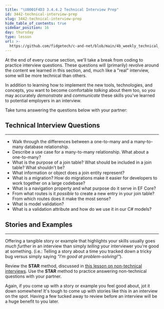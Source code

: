 ```yaml
---
title: "\U0001F4D3 3.4.4.2 Technical Interview Prep"
id: 3442-technical-interview-prep
slug: 3442-technical-interview-prep
hide_table_of_contents: true
sidebar_position: 16
day: thursday
type: lesson
url: >-
  https://github.com/fidgetech/c-and-net/blob/main/4b_weekly_technical_interview_prep_week_4.md
---
```


At the end of every course section, we'll take a break from coding to practice interview questions. These questions will (primarily) revolve around the content we learned in this section, and, much like a "real" interview, some will be more technical than others.

In addition to learning how to implement the new tools, technologies, and concepts, you want to become comfortable _talking_ about them too, so you may accurately _demonstrate_ and _communicate_ these skills you've learned to potential employers in an interview.

Take turns answering the questions below with your partner:

## Technical Interview Questions
---

* Walk through the differences between a one-to-many and a many-to-many database relationship.
* Describe a use case for a many-to-many relationship. What about a one-to-many?
* What is the purpose of a join table? What should be included in a join table? What shouldn't be?
* What information or object does a join entity represent?
* What is a migration? How do migrations make it easier for developers to work together on a large codebase?
* What is a navigation property and what purpose do it serve in EF Core?
* From what routes is it _possible_ to create a new entry in your join table? From which routes does it make the most sense?
* What is model validation?
* What is a validation attribute and how do we use it in our C# models?

## Stories and Examples
---


Offering a tangible story or example that highlights your skills usually goes _much further_ in an interview than simply _telling_ your interviewer you're good at something. (i.e.: Telling a story about a time you tracked down a tricky bug versus simply saying _"I'm good at problem-solving!"_).

Review the **STAR** method, discussed in [this lesson on non-technical interviews](https://old.learnhowtoprogram.com/internship-and-job-search/preparing-for-job-interviews/non-technical-interview). Use the **STAR** method to practice answering non-technical questions with your partner.

Again, if you come up with a story or example you feel good about, jot it down somewhere! It's tough to come up with stories like this in an interview on the spot. Having a few tucked away to review before an interview will be a huge benefit to you later.
